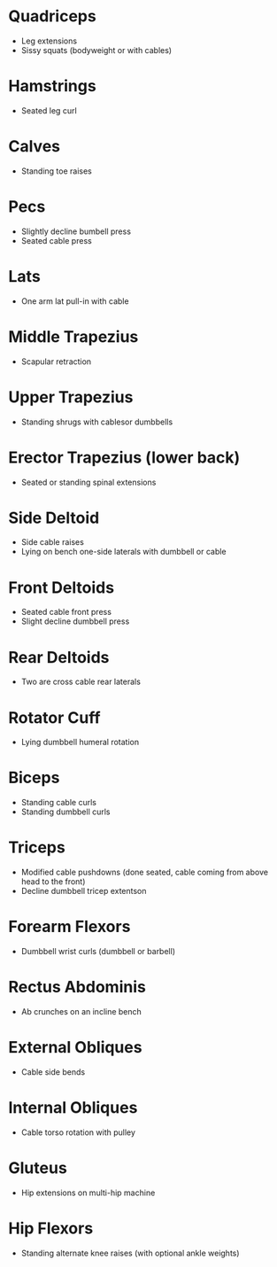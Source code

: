 # Quadriceps
- Leg extensions
- Sissy squats (bodyweight or with cables)

# Hamstrings
- Seated leg curl

# Calves
- Standing toe raises

# Pecs
- Slightly decline bumbell press
- Seated cable press

# Lats
- One arm lat pull-in with cable

# Middle Trapezius
- Scapular retraction

# Upper Trapezius
- Standing shrugs with cablesor dumbbells

# Erector Trapezius (lower back)
- Seated or standing spinal extensions

# Side Deltoid
- Side cable raises
- Lying on bench one-side laterals with dumbbell or cable 

# Front Deltoids
- Seated cable front press
- Slight decline dumbbell press <!-- check if dumbbell or barbell -->

# Rear Deltoids
- Two are cross cable rear laterals

# Rotator Cuff
- Lying dumbbell humeral rotation

# Biceps
- Standing cable curls
- Standing dumbbell curls

# Triceps
- Modified cable pushdowns (done seated, cable coming from above head to the front)
- Decline dumbbell tricep extentson

# Forearm Flexors
- Dumbbell wrist curls (dumbbell or barbell)

# Rectus Abdominis
- Ab crunches on an incline bench

# External Obliques
- Cable side bends

# Internal Obliques
- Cable torso rotation with pulley

# Gluteus
- Hip extensions on multi-hip machine

# Hip Flexors
- Standing alternate knee raises (with optional ankle weights)
